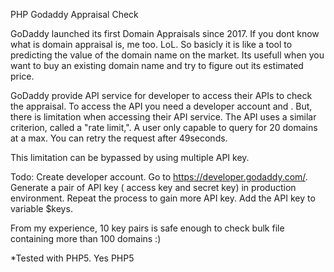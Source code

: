 PHP Godaddy Appraisal Check


GoDaddy launched its first Domain Appraisals since 2017. If you dont know what is domain appraisal is, me too. LoL. So basicly it is like a tool to predicting the value of the domain name on the market. Its usefull when you want to buy an existing domain name and try to figure out its estimated price. 

GoDaddy provide API service for developer to access their APIs to check the appraisal. To access the API you need a developer account and . 
But, there is limitation when accessing their API service. The  API uses a similar criterion, called a "rate limit,". A user only capable to query for 20 domains at a max. You can retry the request after 49seconds.


This limitation can be bypassed by using multiple API key.

Todo: Create developer account. Go to https://developer.godaddy.com/. Generate a pair of API key ( access key and secret key) in production environment.  Repeat the process to gain more API key. Add the API key to variable $keys.

From my experience, 10 key pairs is safe enough to check bulk file containing more than 100 domains :)


*Tested with PHP5. Yes PHP5
